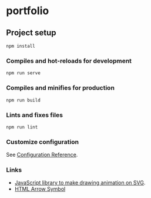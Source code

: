 # portfolio

## Project setup
```
npm install
```

### Compiles and hot-reloads for development
```
npm run serve
```

### Compiles and minifies for production
```
npm run build
```

### Lints and fixes files
```
npm run lint
```

### Customize configuration
See [Configuration Reference](https://cli.vuejs.org/config/).

### Links
* [JavaScript library to make drawing animation on SVG](https://maxwellito.github.io/vivus-instant/).
* [HTML Arrow Symbol](https://www.toptal.com/designers/htmlarrows/arrows/)
